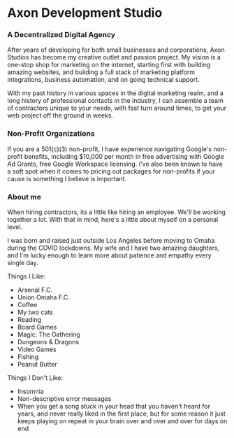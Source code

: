 # Axon Development Studio

### A Decentralized Digital Agency

After years of developing for both small businesses and corporations, Axon Studios has become my creative outlet and passion project. My vision is a one-stop shop for marketing on the internet, starting first with building amazing websites, and building a full stack of marketing platform integrations, business automation, and on going technical support. 

With my past history in various spaces in the digital marketing realm, and a long history of professional contacts in the industry, I can assemble a team of contractors unique to your needs, with fast turn around times, to get your web project off the ground in weeks.

### Non-Profit Organizations
If you are a 501(c)(3) non-profit, I have experience navigating Google's non-profit benefits, including $10,000 per month in free advertising with Google Ad Grants, free Google Workspace licensing. I've also been known to have a soft spot when it comes to pricing out packages for non-profits if your cause is something I believe is important. 

### About me
When hiring contractors, its a little like hiring an employee. We'll be working together a lot. With that in mind, here's a little about myself on a personal level. 

I was born and raised just outside Los Angeles before moving to Omaha during the COVID lockdowns. My wife and I have two amazing daughters, and I'm lucky enough to learn more about patience and empathy every single day. 

Things I Like:
- Arsenal F.C.
- Union Omaha F.C.
- Coffee
- My two cats
- Reading
- Board Games
- Magic: The Gathering
- Dungeons & Dragons
- Video Games
- Fishing
- Peanut Butter

Things I Don't Like:
- Insomnia
- Non-descriptive error messages
- When you get a song stuck in your head that you haven't heard for years, and never really liked in the first place, but for some reason it just keeps playing on repeat in your brain over and over and over for days on end